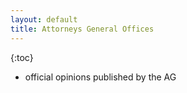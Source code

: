 ```yaml
---
layout: default
title: Attorneys General Offices
---
```


{:toc}

* official opinions published by the AG
